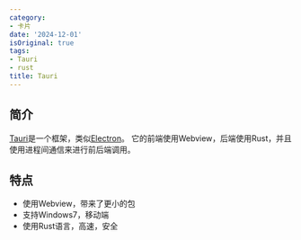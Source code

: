 ```yaml
---
category:
- 卡片
date: '2024-12-01'
isOriginal: true
tags:
- Tauri
- rust
title: Tauri
---
```

## 简介
[Tauri](https://tauri.app/)是一个框架，类似[Electron](Electron)。
它的前端使用Webview，后端使用Rust，并且使用进程间通信来进行前后端调用。
## 特点
- 使用Webview，带来了更小的包
- 支持Windows7，移动端
- 使用Rust语言，高速，安全